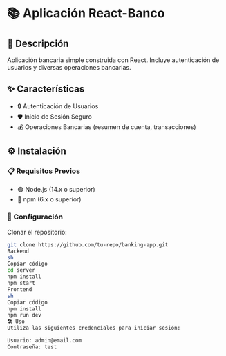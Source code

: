 # 📚 Aplicación React-Banco

## 📖 Descripción

Aplicación bancaria simple construida con React. Incluye autenticación de usuarios y diversas operaciones bancarias.

## ✨ Características

- 🔒 Autenticación de Usuarios
- 🛡️ Inicio de Sesión Seguro
- 💰 Operaciones Bancarias (resumen de cuenta, transacciones)

## ⚙️ Instalación

### 📋 Requisitos Previos

- 🟢 Node.js (14.x o superior)
- 🔵 npm (6.x o superior)

### 🚀 Configuración

Clonar el repositorio:

```sh
git clone https://github.com/tu-repo/banking-app.git
Backend
sh
Copiar código
cd server
npm install
npm start
Frontend
sh
Copiar código
npm install
npm run dev
🛠️ Uso
Utiliza las siguientes credenciales para iniciar sesión:

Usuario: admin@email.com
Contraseña: test
```
